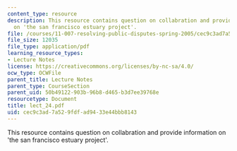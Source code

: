 ```yaml
---
content_type: resource
description: This resource contains question on collabration and provide information
  on 'the san francisco estuary project'.
file: /courses/11-007-resolving-public-disputes-spring-2005/cec9c3ad7a529fdfad9433e44bbb8143_lect_24.pdf
file_size: 12035
file_type: application/pdf
learning_resource_types:
- Lecture Notes
license: https://creativecommons.org/licenses/by-nc-sa/4.0/
ocw_type: OCWFile
parent_title: Lecture Notes
parent_type: CourseSection
parent_uid: 50b49122-903b-96b8-d465-b3d7ee39768e
resourcetype: Document
title: lect_24.pdf
uid: cec9c3ad-7a52-9fdf-ad94-33e44bbb8143
---
```

This resource contains question on collabration and provide information on 'the san francisco estuary project'.